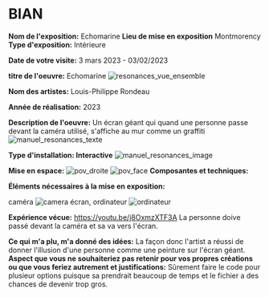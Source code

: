 # BIAN
**Nom de l'exposition:**
Echomarine
**Lieu de mise en exposition**
Montmorency
**Type d'exposition:**
Intérieure

**Date de votre visite:**
3 mars 2023 - 03/02/2023 

**titre de l'oeuvre:**
Echomarine
![resonances_vue_ensemble](Media/Resonances_vue_ensemble.jpg)

**Nom des artistes:**
Louis-Philippe Rondeau

**Année de réalisation:**
2023

**Description de l'oeuvre:**
Un écran géant qui quand une personne passe devant la caméra utilisé, s'affiche au mur comme un graffiti
![manuel_resonances_texte](Media/Manuel_resonances_texte.jpg)

**Type d'installation: Interactive**
![manuel_resonances_image](Media/Manuel_resonances_image.jpg)

**Mise en espace:**
![pov_droite](Media/Resonances_POVDroite.jpg)
![pov_face](Media/Resonances_POVface.jpg)
**Composantes et techniques:**

**Éléments nécessaires à la mise en exposition:**

caméra
![camera](Media/Camera.jpg)
écran,
ordinateur
![ordinateur](Media/Ordi_resonances_zoom.jpg)

**Expérience vécue:**
https://youtu.be/j8OxmzXTF3A
La personne doive passé devant la caméra et sa va vers l'écran.

**Ce qui m'a plu, m'a donné des idées:**
La façon donc l'artist a réussi de donner l'illusion d'une personne comme une peinture sur l'écran géant.
**Aspect que vous ne souhaiteriez pas retenir pour vos propres créations ou que vous feriez autrement et justifications:**
Sûrement faire le code pour plusieur options puisque sa prendrait beaucoup de temps et le fichier a des chances de devenir trop gros.

